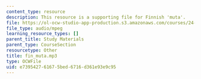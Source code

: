 ```yaml
---
content_type: resource
description: This resource is a supporting file for Finnish 'muta'.
file: https://ol-ocw-studio-app-production.s3.amazonaws.com/courses/24-901-language-and-its-structure-i-phonology-fall-2010/e739542761675bed6716d361e93e9c95_fin_muta.mp3
file_type: audio/mpeg
learning_resource_types: []
parent_title: Study Materials
parent_type: CourseSection
resourcetype: Other
title: fin_muta.mp3
type: OCWFile
uid: e7395427-6167-5bed-6716-d361e93e9c95
---
```

